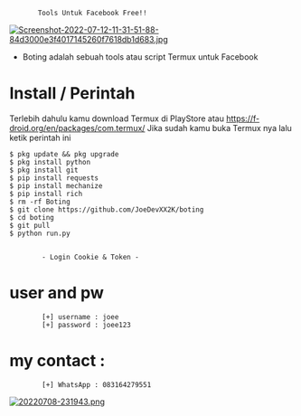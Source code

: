            Tools Untuk Facebook Free!!

[![Screenshot-2022-07-12-11-31-51-88-84d3000e3f4017145260f7618db1d683.jpg](https://i.postimg.cc/NFgSxL2r/Screenshot-2022-07-12-11-31-51-88-84d3000e3f4017145260f7618db1d683.jpg)](https://postimg.cc/1njvmmH9)


 - Boting adalah sebuah tools atau script Termux untuk Facebook


# Install / Perintah
Terlebih dahulu kamu download Termux di PlayStore atau https://f-droid.org/en/packages/com.termux/ Jika sudah kamu buka Termux nya lalu ketik perintah ini

    $ pkg update && pkg upgrade
    $ pkg install python
    $ pkg install git
    $ pip install requests
    $ pip install mechanize
    $ pip install rich
    $ rm -rf Boting
    $ git clone https://github.com/JoeDevXX2K/boting
    $ cd boting
    $ git pull
    $ python run.py


            - Login Cookie & Token -

# user and pw
            [+] username : joee
            [+] password : joee123


# my contact :
            [+] WhatsApp : 083164279551


[![20220708-231943.png](https://i.postimg.cc/ZR8KRfdF/20220708-231943.png)](https://postimg.cc/ygNzpynk)
